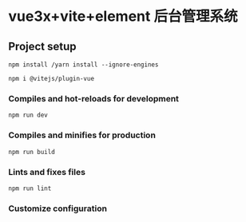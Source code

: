 <!--
 * @Descripttion: 
 * @version: 
 * @Author: GuoYaBing
 * @Date: 2021-10-27 10:28:12
 * @LastEditors: GuoYaBing
 * @LastEditTime: 2021-11-03 15:21:00
-->
# vue3x+vite+element 后台管理系统

## Project setup

```
npm install /yarn install --ignore-engines

```

```
npm i @vitejs/plugin-vue 
```

### Compiles and hot-reloads for development

```
npm run dev
```

### Compiles and minifies for production

```
npm run build 
```

### Lints and fixes files

```
npm run lint
```

### Customize configuration

